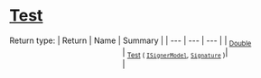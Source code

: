 # [Test](./OptimalDtwClassifier-100663869.md)


Return type:
| Return | Name | Summary | 
| --- | --- | --- | 
| <sub>[Double](https://docs.microsoft.com/en-us/dotnet/api/System.Double)</sub><img width=200/>| <sub>[Test](./OptimalDtwClassifier-100663869.md) ( [`ISignerModel`](./../../../Pipeline/ISignerModel.md), [`Signature`](./../../../Signature.md) )</sub>| <sub></sub><img width=200/>| <br>


